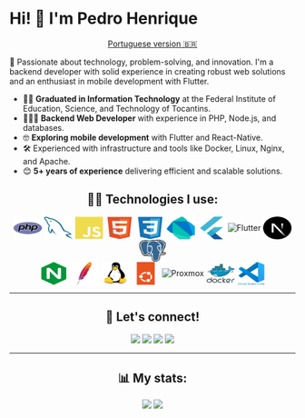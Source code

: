 # Hi! 👋 I'm Pedro Henrique

<div align="center">
  <a href="https://github.com/pedroh-dev255/pedroh-dev255/blob/main/README.md">Portuguese version 🇧🇷</a>
</div>

🎯 Passionate about technology, problem-solving, and innovation. I'm a backend developer with solid experience in creating robust web solutions and an enthusiast in mobile development with Flutter.

- 👨‍🎓 **Graduated in Information Technology** at the Federal Institute of Education, Science, and Technology of Tocantins.
- 👨🏾‍💻 **Backend Web Developer** with experience in PHP, Node.js, and databases.
- 🤓 **Exploring mobile development** with Flutter and React-Native.
- 🛠️ Experienced with infrastructure and tools like Docker, Linux, Nginx, and Apache.
- 😊 **5+ years of experience** delivering efficient and scalable solutions.

<div align="center">
  <h2>👨‍💻 Technologies I use:</h2>
</div>

<div align="center">
  <img align="center" alt="PHP" height="40" width="50" src="https://raw.githubusercontent.com/devicons/devicon/master/icons/php/php-original.svg">
  <img align="center" alt="Mysql" height="40" width="50" src="https://raw.githubusercontent.com/devicons/devicon/master/icons/mysql/mysql-original.svg" />
  <img align="center" alt="JavaScript" height="40" width="50" src="https://raw.githubusercontent.com/devicons/devicon/master/icons/javascript/javascript-plain.svg">
  <img align="center" alt="HTML" height="40" width="50" src="https://raw.githubusercontent.com/devicons/devicon/master/icons/html5/html5-original.svg">
  <img align="center" alt="CSS" height="40" width="50" src="https://raw.githubusercontent.com/devicons/devicon/master/icons/css3/css3-original.svg">
  <img align="center" alt="Dart" height="40" width="50" src="https://raw.githubusercontent.com/devicons/devicon/master/icons/dart/dart-original.svg">
  <img align="center" alt="Flutter" height="40" width="50" src="https://raw.githubusercontent.com/devicons/devicon/master/icons/flutter/flutter-original.svg">
  <img align="center" alt="Flutter" height="40" width="50" src="https://upload.wikimedia.org/wikipedia/commons/thumb/a/a7/React-icon.svg/1200px-React-icon.svg.png">
  <img align="center" alt="Next" height="40" width="50" src="https://raw.githubusercontent.com/devicons/devicon/refs/heads/master/icons/nextjs/nextjs-original.svg">
  <img align="center" alt="PostgreSQL" height="40" width="50" src="https://raw.githubusercontent.com/devicons/devicon/refs/heads/master/icons/postgresql/postgresql-original.svg">
  
  <br>
  <img align="center" alt="Nginx" height="40" width="50" src="https://raw.githubusercontent.com/devicons/devicon/master/icons/nginx/nginx-original.svg">
  <img align="center" alt="Apache" height="40" width="50" src="https://raw.githubusercontent.com/devicons/devicon/master/icons/apache/apache-original.svg">
  <img align="center" alt="Linux" height="40" width="50" src="https://raw.githubusercontent.com/devicons/devicon/master/icons/linux/linux-original.svg">
  <img align="center" alt="Ubuntu" height="40" width="50" src="https://raw.githubusercontent.com/devicons/devicon/master/icons/ubuntu/ubuntu-original.svg">
  <img align="center" alt="Proxmox" height="40" width="50" src="https://www.svgrepo.com/show/331552/proxmox.svg">
  <img align="center" alt="Docker" height="40" width="50" src="https://raw.githubusercontent.com/devicons/devicon/refs/heads/master/icons/docker/docker-original-wordmark.svg">
  <img align="center" alt="vscode" height="40" width="50" src="https://raw.githubusercontent.com/devicons/devicon/refs/heads/master/icons/vscode/vscode-original-wordmark.svg">
  
</div>

---

<div align="center">
  <h2>📩 Let's connect!</h2>
  <a href="mailto:henriquepedro1912@gmail.com"><img src="https://img.shields.io/badge/-Gmail-D14836?style=for-the-badge&logo=gmail&logoColor=white" target="_blank"></a>
  <a href="https://steamcommunity.com/id/Trash255/"><img src="https://img.shields.io/badge/Steam-171A21?style=for-the-badge&logo=steam&logoColor=white" target="_blank"></a>
  <a href="https://open.spotify.com/user/a9yp0oohowdkpoe9143h2ah9f"><img src="https://img.shields.io/badge/Spotify-1DB954?style=for-the-badge&logo=spotify&logoColor=white" target="_blank"></a>
  <a href="https://www.linkedin.com/in/pedro-henrique-santos-souza-950aab251"><img src="https://img.shields.io/badge/-LinkedIn-%230077B5?style=for-the-badge&logo=linkedin&logoColor=white" target="_blank"></a>
  
</div>

---

<div align="center">
  <h2>📊 My stats:</h2>
  <img height="180em" src="https://github-readme-stats.vercel.app/api?username=pedroh-dev255&show_icons=true&theme=tokyonight&include_all_commits=true&count_private=true"/>
  <img height="180em" src="https://github-readme-stats.vercel.app/api/top-langs/?username=pedroh-dev255&layout=compact&langs_count=7&theme=tokyonight"/>
</div>
